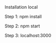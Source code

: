 
<p>Installation local</p>

<p>Step 1: npm install</p>
<p>Step 2: npm start</p>
<p>Step 3: localhost:3000</p>
